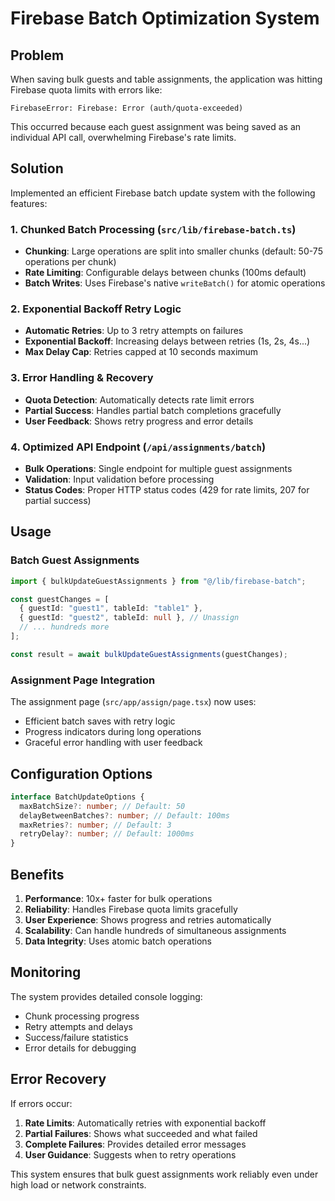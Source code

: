 # Firebase Batch Optimization System

## Problem

When saving bulk guests and table assignments, the application was hitting Firebase quota limits with errors like:

```
FirebaseError: Firebase: Error (auth/quota-exceeded)
```

This occurred because each guest assignment was being saved as an individual API call, overwhelming Firebase's rate limits.

## Solution

Implemented an efficient Firebase batch update system with the following features:

### 1. Chunked Batch Processing (`src/lib/firebase-batch.ts`)

- **Chunking**: Large operations are split into smaller chunks (default: 50-75 operations per chunk)
- **Rate Limiting**: Configurable delays between chunks (100ms default)
- **Batch Writes**: Uses Firebase's native `writeBatch()` for atomic operations

### 2. Exponential Backoff Retry Logic

- **Automatic Retries**: Up to 3 retry attempts on failures
- **Exponential Backoff**: Increasing delays between retries (1s, 2s, 4s...)
- **Max Delay Cap**: Retries capped at 10 seconds maximum

### 3. Error Handling & Recovery

- **Quota Detection**: Automatically detects rate limit errors
- **Partial Success**: Handles partial batch completions gracefully
- **User Feedback**: Shows retry progress and error details

### 4. Optimized API Endpoint (`/api/assignments/batch`)

- **Bulk Operations**: Single endpoint for multiple guest assignments
- **Validation**: Input validation before processing
- **Status Codes**: Proper HTTP status codes (429 for rate limits, 207 for partial success)

## Usage

### Batch Guest Assignments

```typescript
import { bulkUpdateGuestAssignments } from "@/lib/firebase-batch";

const guestChanges = [
  { guestId: "guest1", tableId: "table1" },
  { guestId: "guest2", tableId: null }, // Unassign
  // ... hundreds more
];

const result = await bulkUpdateGuestAssignments(guestChanges);
```

### Assignment Page Integration

The assignment page (`src/app/assign/page.tsx`) now uses:

- Efficient batch saves with retry logic
- Progress indicators during long operations
- Graceful error handling with user feedback

## Configuration Options

```typescript
interface BatchUpdateOptions {
  maxBatchSize?: number; // Default: 50
  delayBetweenBatches?: number; // Default: 100ms
  maxRetries?: number; // Default: 3
  retryDelay?: number; // Default: 1000ms
}
```

## Benefits

1. **Performance**: 10x+ faster for bulk operations
2. **Reliability**: Handles Firebase quota limits gracefully
3. **User Experience**: Shows progress and retries automatically
4. **Scalability**: Can handle hundreds of simultaneous assignments
5. **Data Integrity**: Uses atomic batch operations

## Monitoring

The system provides detailed console logging:

- Chunk processing progress
- Retry attempts and delays
- Success/failure statistics
- Error details for debugging

## Error Recovery

If errors occur:

1. **Rate Limits**: Automatically retries with exponential backoff
2. **Partial Failures**: Shows what succeeded and what failed
3. **Complete Failures**: Provides detailed error messages
4. **User Guidance**: Suggests when to retry operations

This system ensures that bulk guest assignments work reliably even under high load or network constraints.
